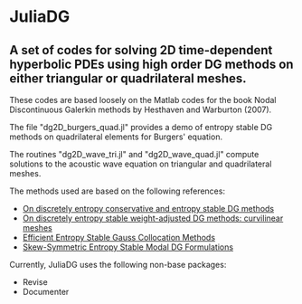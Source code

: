 # JuliaDG
## A set of codes for solving 2D time-dependent hyperbolic PDEs using high order DG methods on either triangular or quadrilateral meshes.

These codes are based loosely on the Matlab codes for the book Nodal Discontinuous Galerkin methods by Hesthaven and Warburton (2007).

The file "dg2D_burgers_quad.jl" provides a demo of entropy stable DG methods on quadrilateral elements for Burgers' equation.

The routines "dg2D_wave_tri.jl" and "dg2D_wave_quad.jl" compute solutions to the acoustic wave equation on triangular and quadrilateral meshes.

The methods used are based on the following references:
- [On discretely entropy conservative and entropy stable DG methods
](https://doi.org/10.1016/j.jcp.2018.02.033)
- [On discretely entropy stable weight-adjusted DG methods: curvilinear meshes](https://doi.org/10.1016/j.jcp.2018.11.010)
- [Efficient Entropy Stable Gauss Collocation Methods](https://doi.org/10.1137/18M1209234)
- [Skew-Symmetric Entropy Stable Modal DG Formulations](https://doi.org/10.1007/s10915-019-01026-w)

Currently, JuliaDG uses the following non-base packages:
- Revise
- Documenter

<!-- using Pkg
Pkg.add("Revise")
Pkg.add("Plots")
Pkg.add("PyPlot")
Pkg.add("SpecialFunctions")
Pkg.add("Documenter")

?[Module/Function name] for documentation -->
